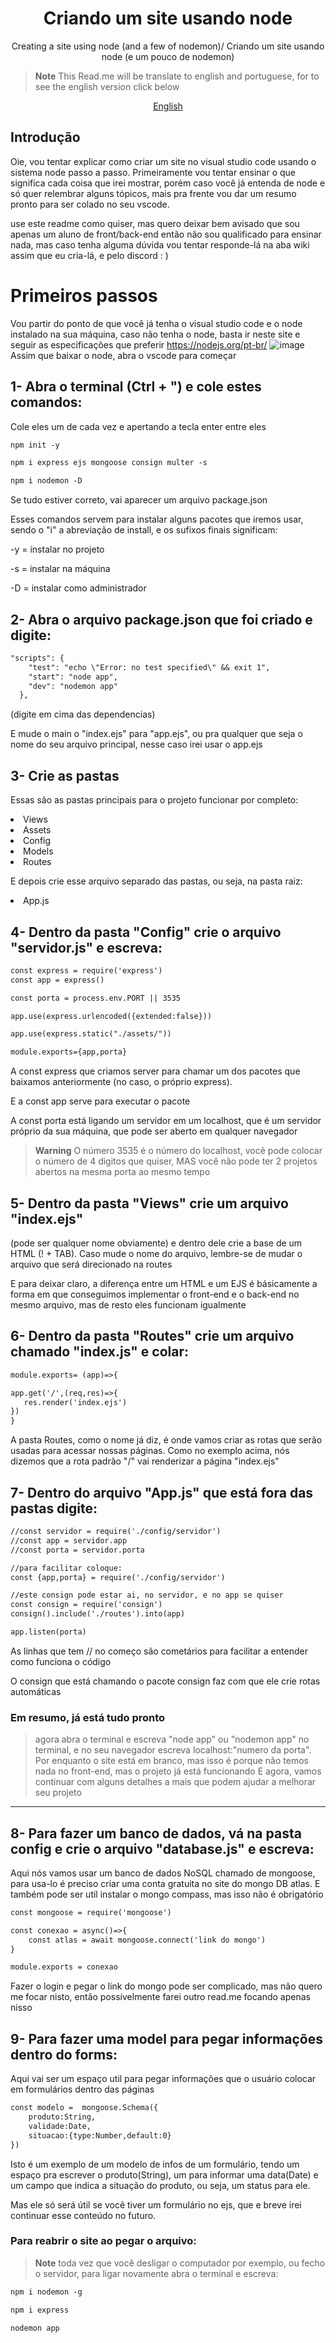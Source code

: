 <p align="center">
 <h1 align="center">Criando um site usando node</h2>
 <p align="center">Creating a site using node (and a few of nodemon)/ Criando um site usando node (e um pouco de nodemon)</p>
</p>


> **Note**
> This Read.me will be translate to english and portuguese, for to see the english version click below
<p align="center">
    <a href="readme_pt-br.md">English</a>
</p>


## Introdução
Oie, vou tentar explicar como criar um site no visual studio code usando o sistema node passo a passo.
Primeiramente vou tentar ensinar o que significa cada coisa que irei mostrar, porém caso você já entenda de node e só quer relembrar alguns tópicos, mais pra frente vou dar um resumo pronto para ser colado no seu vscode. 

use este readme como quiser, mas quero deixar bem avisado que sou apenas um aluno de front/back-end então não sou qualificado para ensinar nada, mas caso tenha alguma dúvida vou tentar responde-lá na aba wiki assim que eu cria-lá, e pelo discord : )

# Primeiros passos
Vou partir do ponto de que você já tenha o visual studio code e o node instalado na sua máquina, caso não tenha o node, basta ir neste site e seguir as especificações que preferir https://nodejs.org/pt-br/
<a align="center">
 ![image](https://user-images.githubusercontent.com/84513178/209035679-1ecaccb3-7f33-49bb-aea3-a1055c8abea3.png)
 </a>
Assim que baixar o node, abra o vscode para começar

## 1- Abra o terminal (Ctrl + ") e cole estes comandos:
Cole eles um de cada vez e apertando a tecla enter entre eles

```md
npm init -y
```
```md
npm i express ejs mongoose consign multer -s
```
```md
npm i nodemon -D
```

Se tudo estiver correto, vai aparecer um arquivo package.json


Esses comandos servem para instalar alguns pacotes que iremos usar, sendo o "i" a abreviação de install, e os sufixos finais significam:

-y = instalar no projeto 

-s = instalar na máquina

-D = instalar como administrador

## 2- Abra o arquivo package.json que foi criado e digite:

```md
"scripts": {
    "test": "echo \"Error: no test specified\" && exit 1",
    "start": "node app",
    "dev": "nodemon app"
  },
```

(digite em cima das dependencias)

E mude o main o "index.ejs" para "app.ejs", ou pra qualquer que seja o nome do seu arquivo principal, nesse caso irei usar o app.ejs

## 3- Crie as pastas

Essas são as pastas principais para o projeto funcionar por completo:
<li>
Views
</li>
<li>
Assets
</li>
<li>
Config
</li>
<li>
Models
</li>
<li>
Routes
</li>


E depois crie esse arquivo separado das pastas, ou seja, na pasta raiz:


<li>
 App.js
 </li>
 
 ## 4- Dentro da pasta "Config" crie o arquivo "servidor.js" e escreva:
 
```md
const express = require('express')
const app = express()

const porta = process.env.PORT || 3535

app.use(express.urlencoded({extended:false}))

app.use(express.static("./assets/"))

module.exports={app,porta} 
```

A const express que criamos server para chamar um dos pacotes que baixamos anteriormente (no caso, o próprio express).

E a const app serve para executar o pacote 


A const porta está ligando um servidor em um localhost, que é um servidor próprio da sua máquina, que pode ser aberto em qualquer navegador

>**Warning**
>O número 3535 é o número do localhost, você pode colocar o número de 4 digitos que quiser, MAS você não pode ter 2 projetos abertos na mesma porta ao mesmo tempo


## 5- Dentro da pasta "Views" crie um arquivo "index.ejs"

(pode ser qualquer nome obviamente) e dentro dele crie a base de um HTML (! + TAB). Caso mude o nome do arquivo, lembre-se de mudar o arquivo que será direcionado na routes 

E para deixar claro, a diferença entre um HTML e um EJS é básicamente a forma em que conseguimos implementar o front-end e o back-end no mesmo arquivo, mas de resto eles funcionam igualmente

## 6- Dentro da pasta "Routes" crie um arquivo chamado "index.js" e colar:

```md
module.exports= (app)=>{

app.get('/',(req,res)=>{
   res.render('index.ejs')
})
}
```

A pasta Routes, como o nome já diz, é onde vamos criar as rotas que serão usadas para acessar nossas páginas. Como no exemplo acima, nós dizemos que a rota padrão "/" vai renderizar a página "index.ejs"

## 7- Dentro do arquivo "App.js" que está fora das pastas digite:

```md
//const servidor = require('./config/servidor')
//const app = servidor.app
//const porta = servidor.porta

//para facilitar coloque:
const {app,porta} = require('./config/servidor')

//este consign pode estar ai, no servidor, e no app se quiser
const consign = require('consign') 
consign().include('./routes').into(app)

app.listen(porta)
```

As linhas que tem // no começo são cometários para facilitar a entender como funciona o código

O consign que está chamando o pacote consign faz com que ele crie rotas automáticas


### Em resumo, já está tudo pronto
>agora abra o terminal e escreva "node app" ou "nodemon app" no terminal, e no seu navegador escreva localhost:"numero da porta". 
> Por enquanto o site está em branco, mas isso é porque não temos nada no front-end, mas o projeto já está funcionando
>E agora, vamos continuar com alguns detalhes a mais que podem ajudar a melhorar seu projeto


* * *


## 8- Para fazer um banco de dados, vá na pasta config e crie o arquivo "database.js" e escreva:

Aqui nós vamos usar um banco de dados NoSQL chamado de mongoose, para usa-lo é preciso criar uma conta gratuita no site do mongo DB atlas. E também pode ser util instalar o mongo compass, mas isso não é obrigatório
```md
const mongoose = require('mongoose')

const conexao = async()=>{
    const atlas = await mongoose.connect('link do mongo')
}

module.exports = conexao
```

Fazer o login e pegar o link do mongo pode ser complicado, mas não quero me focar nisto, então possívelmente farei outro read.me focando apenas nisso

## 9- Para fazer uma model para pegar informações  dentro do forms:

Aqui vai ser um espaço util para pegar informações que o usuário colocar em formulários dentro das páginas

```md
const modelo =  mongoose.Schema({
    produto:String,
    validade:Date,
    situacao:{type:Number,default:0}
})
```
Isto é um exemplo de um modelo de infos de um formulário, tendo um espaço pra escrever o produto(String), um para informar uma data(Date) e um campo que indica a situação do produto, ou seja, um status para ele.

Mas ele só será útil se você tiver um formulário no ejs, que e breve irei continuar esse conteúdo no futuro.

### Para reabrir o site ao pegar o arquivo:

> **Note**
> toda vez que você desligar o computador por exemplo, ou fecho o servidor, para ligar novamente abra o terminal e escreva:
```md
npm i nodemon -g
```
```md
npm i express
```
```md
nodemon app
```
